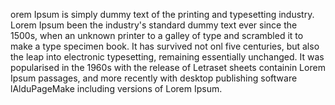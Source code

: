 orem Ipsum is simply dummy text of the printing and typesetting industry. Lorem Ipsum 
been the industry's standard dummy text ever since the 1500s, when an unknown printer to
a galley of type and scrambled it to make a type specimen book. It has survived not onl
five centuries, but also the leap into electronic typesetting, remaining essentially
unchanged. It was popularised in the 1960s with the release of Letraset sheets containin
Lorem Ipsum passages, and more recently with desktop publishing software lAlduPageMake
including versions of Lorem Ipsum.
